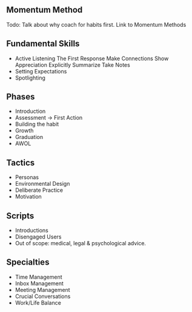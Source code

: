 ## Momentum Method

Todo: Talk about why coach for habits first. Link to Momentum Methods

## Fundamental Skills

* Active Listening
The First Response
Make Connections
Show Appreciation
Explicitly Summarize
Take Notes
* Setting Expectations
* Spotlighting

## Phases

* Introduction
* Assessment -> First Action
* Building the habit
* Growth
* Graduation
* AWOL

## Tactics

* Personas
* Environmental Design
* Deliberate Practice
* Motivation

## Scripts

* Introductions
* Disengaged Users
* Out of scope: medical, legal & psychological advice.

## Specialties

* Time Management
* Inbox Management
* Meeting Management
* Crucial Conversations
* Work/Life Balance